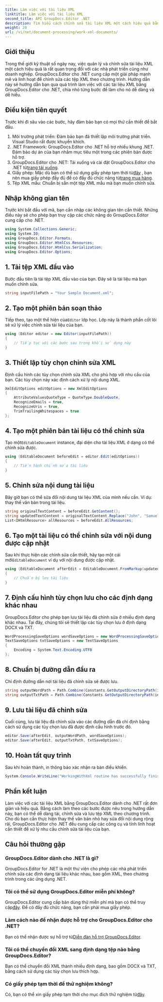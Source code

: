```yaml
---
title: Làm việc với tài liệu XML
linktitle: Làm việc với tài liệu XML
second_title: API GroupDocs.Editor .NET
description: Tìm hiểu cách chỉnh sửa tài liệu XML một cách hiệu quả bằng GroupDocs.Editor dành cho .NET với hướng dẫn từng bước của chúng tôi, bao gồm tất cả các bước và tùy chọn cần thiết.
weight: 20
url: /vi/net/document-processing/work-xml-documents/
---
```

## Giới thiệu
Trong thế giới kỹ thuật số ngày nay, việc quản lý và chỉnh sửa tài liệu XML một cách hiệu quả là rất quan trọng đối với các nhà phát triển cũng như doanh nghiệp. GroupDocs.Editor cho .NET cung cấp một giải pháp mạnh mẽ và linh hoạt để chỉnh sửa các tệp XML theo chương trình. Hướng dẫn này sẽ hướng dẫn bạn qua quá trình làm việc với các tài liệu XML bằng GroupDocs.Editor cho .NET, chia nhỏ từng bước để làm cho nó dễ dàng và dễ hiểu.
## Điều kiện tiên quyết
Trước khi đi sâu vào các bước, hãy đảm bảo bạn có mọi thứ cần thiết để bắt đầu.
1. Môi trường phát triển: Đảm bảo bạn đã thiết lập môi trường phát triển. Visual Studio rất được khuyến khích.
2. .NET Framework: GroupDocs.Editor cho .NET hỗ trợ nhiều khung .NET. Đảm bảo dự án của bạn nhắm mục tiêu một trong các phiên bản được hỗ trợ.
3.  GroupDocs.Editor cho .NET: Tải xuống và cài đặt GroupDocs.Editor cho .NET từ[trang tải xuống](https://releases.groupdocs.com/editor/net/).
4.  Giấy phép: Mặc dù bạn có thể sử dụng giấy phép tạm thời từ[đây](https://purchase.groupdocs.com/temporary-license/) , bạn nên mua giấy phép đầy đủ để có đầy đủ chức năng từ[trang mua hàng](https://purchase.groupdocs.com/buy).
5. Tệp XML mẫu: Chuẩn bị sẵn một tệp XML mẫu mà bạn muốn chỉnh sửa.
## Nhập không gian tên
Trước khi bắt đầu với mã, bạn cần nhập các không gian tên cần thiết. Những điều này sẽ cho phép bạn truy cập các chức năng do GroupDocs.Editor cung cấp cho .NET.
```csharp
using System.Collections.Generic;
using System.IO;
using GroupDocs.Editor.Formats;
using GroupDocs.Editor.HtmlCss.Resources;
using GroupDocs.Editor.HtmlCss.Serialization;
using GroupDocs.Editor.Options;
```
## 1. Tải tệp XML đầu vào
Bước đầu tiên là tải tệp XML đầu vào của bạn. Đây sẽ là tài liệu mà bạn muốn chỉnh sửa.
```csharp
string inputFilePath = "Your Sample Document.xml";
```
## 2. Tạo một phiên bản soạn thảo
 Tiếp theo, tạo một thể hiện của`Editor` lớp học. Lớp này là thành phần cốt lõi sẽ xử lý việc chỉnh sửa tài liệu của bạn.
```csharp
using (Editor editor = new Editor(inputFilePath))
{
    // Tiếp tục với các bước sau trong khối sử dụng này
}
```
## 3. Thiết lập tùy chọn chỉnh sửa XML
Định cấu hình các tùy chọn chỉnh sửa XML cho phù hợp với nhu cầu của bạn. Các tùy chọn này xác định cách xử lý nội dung XML.
```csharp
XmlEditOptions editOptions = new XmlEditOptions
{
    AttributeValuesQuoteType = QuoteType.DoubleQuote,
    RecognizeEmails = true,
    RecognizeUris = true,
    TrimTrailingWhitespaces = true
};
```
## 4. Tạo một phiên bản tài liệu có thể chỉnh sửa
 Tạo một`EditableDocument` instance, đại diện cho tài liệu XML ở dạng có thể chỉnh sửa được.
```csharp
using (EditableDocument beforeEdit = editor.Edit(editOptions))
{
    // Tiến hành chỉnh sửa tài liệu
}
```
## 5. Chỉnh sửa nội dung tài liệu
Bây giờ bạn có thể sửa đổi nội dung tài liệu XML của mình nếu cần. Ví dụ: thay thế văn bản trong tài liệu.
```csharp
string originalTextContent = beforeEdit.GetContent();
string updatedTextContent = originalTextContent.Replace("John", "Samuel");
List<IHtmlResource> allResources = beforeEdit.AllResources;
```
## 6. Tạo một tài liệu có thể chỉnh sửa với nội dung được cập nhật
 Sau khi thực hiện các chỉnh sửa cần thiết, hãy tạo một cái mới`EditableDocument` ví dụ với nội dung được cập nhật.
```csharp
using (EditableDocument afterEdit = EditableDocument.FromMarkup(updatedTextContent, allResources))
{
    // Chuẩn bị lưu tài liệu
}
```
## 7. Định cấu hình tùy chọn lưu cho các định dạng khác nhau
GroupDocs.Editor cho phép bạn lưu tài liệu đã chỉnh sửa ở nhiều định dạng khác nhau. Tại đây, chúng tôi sẽ thiết lập các tùy chọn lưu ở định dạng DOCX và TXT.
```csharp
WordProcessingSaveOptions wordSaveOptions = new WordProcessingSaveOptions(WordProcessingFormats.Docx);
TextSaveOptions txtSaveOptions = new TextSaveOptions
{
    Encoding = System.Text.Encoding.UTF8
};
```
## 8. Chuẩn bị đường dẫn đầu ra
Chỉ định đường dẫn nơi tài liệu đã chỉnh sửa sẽ được lưu.
```csharp
string outputWordPath = Path.Combine(Constants.GetOutputDirectoryPath(inputFilePath), Path.GetFileNameWithoutExtension(inputFilePath) + ".docx");
string outputTxtPath = Path.Combine(Constants.GetOutputDirectoryPath(inputFilePath), Path.GetFileNameWithoutExtension(inputFilePath) + ".txt");
```
## 9. Lưu tài liệu đã chỉnh sửa
Cuối cùng, lưu tài liệu đã chỉnh sửa vào các đường dẫn đã chỉ định bằng cách sử dụng các tùy chọn lưu đã được định cấu hình trước đó.
```csharp
editor.Save(afterEdit, outputWordPath, wordSaveOptions);
editor.Save(afterEdit, outputTxtPath, txtSaveOptions);
```
## 10. Hoàn tất quy trình
Sau khi hoàn thành, in thông báo xác nhận ra bàn điều khiển.
```csharp
System.Console.WriteLine("WorkingWithXml routine has successfully finished");
```
## Phần kết luận
Làm việc với các tài liệu XML bằng GroupDocs.Editor dành cho .NET rất đơn giản và hiệu quả. Bằng cách làm theo các bước được nêu trong hướng dẫn này, bạn có thể dễ dàng tải, chỉnh sửa và lưu tệp XML theo chương trình. Cho dù bạn cần thực hiện thay thế văn bản nhỏ hay sửa đổi nội dung rộng rãi, GroupDocs.Editor cho .NET đều cung cấp các công cụ và tính linh hoạt cần thiết để xử lý nhu cầu chỉnh sửa tài liệu của bạn.
## Câu hỏi thường gặp
### GroupDocs.Editor dành cho .NET là gì?
GroupDocs.Editor for .NET là một thư viện cho phép các nhà phát triển chỉnh sửa các định dạng tài liệu khác nhau, bao gồm XML, theo chương trình trong các ứng dụng .NET.
### Tôi có thể sử dụng GroupDocs.Editor miễn phí không?
 GroupDocs.Editor cung cấp bản dùng thử miễn phí mà bạn có thể truy cập[đây](https://releases.groupdocs.com/). Để có đầy đủ chức năng, bạn cần phải mua giấy phép.
### Làm cách nào để nhận được hỗ trợ cho GroupDocs.Editor cho .NET?
 Bạn có thể nhận được sự hỗ trợ từ[Diễn đàn hỗ trợ GroupDocs.Editor](https://forum.groupdocs.com/c/editor/20).
### Tôi có thể chuyển đổi XML sang định dạng tệp nào bằng GroupDocs.Editor?
Bạn có thể chuyển đổi XML thành nhiều định dạng, bao gồm DOCX và TXT, bằng cách sử dụng các tùy chọn lưu thích hợp.
### Có giấy phép tạm thời để thử nghiệm không?
 Có, bạn có thể xin giấy phép tạm thời cho mục đích thử nghiệm từ[đây](https://purchase.groupdocs.com/temporary-license/).